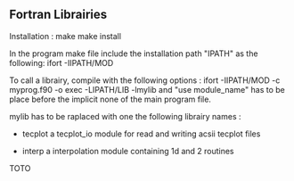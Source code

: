 Fortran Librairies
------------------

Installation :
make
make install

In the program make file include the installation path "IPATH" as the following:
ifort -IIPATH/MOD

To call a librairy, compile with the following options :
ifort -IIPATH/MOD -c myprog.f90 -o exec -LIPATH/LIB -lmylib
and "use module_name" has to be place before the implicit none of the main
program file.

mylib has to be raplaced with one the following librairy names :
- tecplot
  a tecplot_io module for read and writing acsii tecplot files

- interp
  a interpolation module containing 1d and 2 routines

TOTO